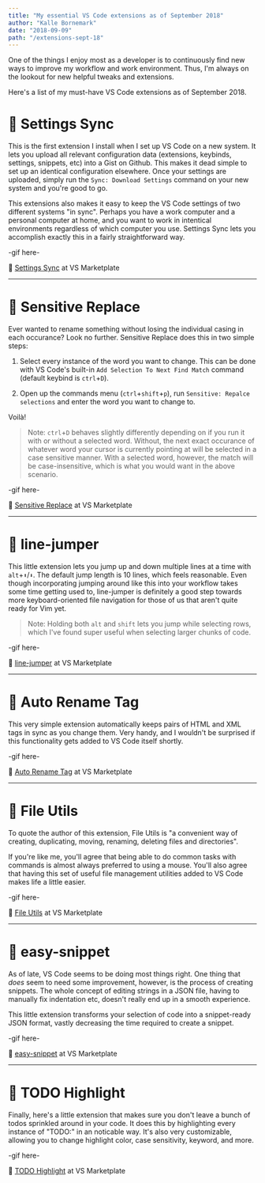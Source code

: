 ```yaml
---
title: "My essential VS Code extensions as of September 2018"
author: "Kalle Bornemark"
date: "2018-09-09"
path: "/extensions-sept-18"
---
```


One of the things I enjoy most as a developer is to continuously find new ways to improve my workflow and work environment. Thus, I'm always on the lookout for new helpful tweaks and extensions.

Here's a list of my must-have VS Code extensions as of September 2018.


# 🔧 Settings Sync

This is the first extension I install when I set up VS Code on a new system. It lets you upload all relevant configuration data (extensions, keybinds, settings, snippets, etc) into a Gist on Github. This makes it dead simple to set up an identical configuration elsewhere. Once your settings are uploaded, simply run the `Sync: Download Settings` command on your new system and you're good to go.

This extensions also makes it easy to keep the VS Code settings of two different systems "in sync". Perhaps you have a work computer and a personal computer at home, and you want to work in intentical environments regardless of which computer you use. Settings Sync lets you accomplish exactly this in a fairly straightforward way.

-gif here-

💾 [Settings Sync](https://marketplace.visualstudio.com/items?itemName=Shan.code-settings-sync) at VS Marketplate


---


# 🔧 Sensitive Replace

Ever wanted to rename something without losing the individual casing in each occurance? Look no further. Sensitive Replace does this in two simple steps:

1. Select every instance of the word you want to change. This can be done with VS Code's built-in `Add Selection To Next Find Match` command (default keybind is `ctrl`+`D`).

2. Open up the commands menu (`ctrl`+`shift`+`p`), run `Sensitive: Repalce selections`
and enter the word you want to change to.

Voilà!

> Note: `ctrl`+`D` behaves slightly differently depending on if you run it with or without a selected word. Without, the next exact occurance of whatever word your cursor is currently pointing at will be selected in a case sensitive manner. With a selected word, however, the match will be case-insensitive, which is what you would want in the above scenario.

-gif here-

💾 [Sensitive Replace](https://marketplace.visualstudio.com/items?itemName=vilicvane.sensitive-replace) at VS Marketplate


---


# 🔧 line-jumper

This little extension lets you jump up and down multiple lines at a time with `alt`+`⬆`/`⬇`. The default jump length is 10 lines, which feels reasonable. Even though incorporating jumping around like this into your workflow takes some time getting used to, line-jumper is definitely a good step towards more keyboard-oriented file navigation for those of us that aren't quite ready for Vim yet.

> Note: Holding both `alt` and `shift` lets you jump while selecting rows, which I've found super useful when selecting larger chunks of code.

-gif here-

💾 [line-jumper](https://marketplace.visualstudio.com/items?itemName=alekseychaikovsky.line-jumper) at VS Marketplate


---


# 🔧 Auto Rename Tag

This very simple extension automatically keeps pairs of HTML and XML tags in sync as you change them. Very handy, and I wouldn't be surprised if this functionality gets added to VS Code itself shortly.

-gif here-

💾 [Auto Rename Tag](https://marketplace.visualstudio.com/items?itemName=formulahendry.auto-rename-tag) at VS Marketplate


---


# 🔧 File Utils

To quote the author of this extension, File Utils is "a convenient way of creating, duplicating, moving, renaming, deleting files and directories".

If you're like me, you'll agree that being able to do common tasks with commands is almost always preferred to using a mouse. You'll also agree that having this set of useful file management utilities added to VS Code makes life a little easier.

-gif here-

💾 [File Utils](https://marketplace.visualstudio.com/items?itemName=sleistner.vscode-fileutils) at VS Marketplate


---


# 🔧 easy-snippet

As of late, VS Code seems to be doing most things right. One thing that *does* seem to need some improvement, however, is the process of creating snippets. The whole concept of editing strings in a JSON file, having to manually fix indentation etc, doesn't really end up in a smooth experience.

This little extension transforms your selection of code into a snippet-ready JSON format, vastly decreasing the time required to create a snippet.

-gif here-

💾 [easy-snippet](https://marketplace.visualstudio.com/items?itemName=inu1255.easy-snippet) at VS Marketplate


---


# 🔧 TODO Highlight

Finally, here's a little extension that makes sure you don't leave a bunch of todos sprinkled around in your code. It does this by highlighting every instance of "TODO:" in an noticable way. It's also very customizable, allowing you to change highlight color, case sensitivity, keyword, and more.

-gif here-

💾 [TODO Highlight](https://marketplace.visualstudio.com/items?itemName=wayou.vscode-todo-highlight) at VS Marketplate